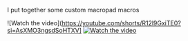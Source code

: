 I put together some custom macropad macros 

![Watch the video](https://youtube.com/shorts/R12l9GxiTE0?si=AsXMO3ngsdSoHTXV]
[![Watch the video](https://cdn-shop.adafruit.com/970x728/5128-10.jpg)](https://youtube.com/shorts/R12l9GxiTE0?si=AsXMO3ngsdSoHTXV)
